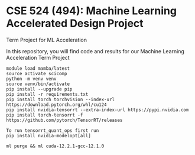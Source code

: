 # CSE 524 (494): Machine Learning Accelerated Design Project
Term Project for ML Acceleration

In this repository, you will find code and results for our Machine Learning Acceleration Term Project



```
module load mamba/latest
source activate scicomp
python -m venv venv
source venv/bin/activate
pip install --upgrade pip
pip install -r requirements.txt
pip install torch torchvision --index-url https://download.pytorch.org/whl/cu124
pip install nvidia-tensorrt --extra-index-url https://pypi.nvidia.com
pip install torch-tensorrt -f https://github.com/pytorch/TensorRT/releases

To run tensorrt_quant_ops first run 
pip install nvidia-modelopt[all]

ml purge && ml cuda-12.2.1-gcc-12.1.0
```
